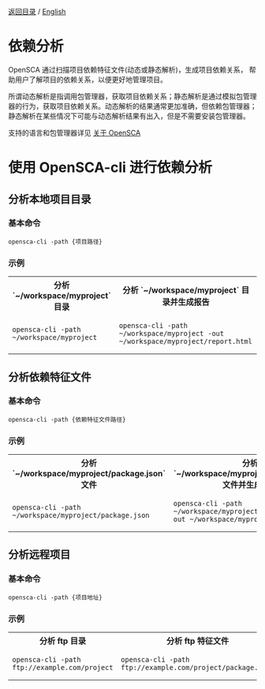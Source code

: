 [返回目录](/docs/README-zh-CN.md) / [English](./Dependency_Analysis.md)

# 依赖分析

OpenSCA 通过扫描项目依赖特征文件(动态或静态解析)，生成项目依赖关系， 帮助用户了解项目的依赖关系，以便更好地管理项目。

所谓动态解析是指调用包管理器，获取项目依赖关系；静态解析是通过模拟包管理器的行为，获取项目依赖关系。动态解析的结果通常更加准确，但依赖包管理器；静态解析在某些情况下可能与动态解析结果有出入，但是不需要安装包管理器。

支持的语言和包管理器详见 [关于 OpenSCA](/docs/About_OpenSCA-zh_CN.md)

# 使用 OpenSCA-cli 进行依赖分析

## 分析本地项目目录

### 基本命令

 ```shell
 opensca-cli -path {项目路径}
 ```

### 示例

<table>
<tr>
<th align="center">分析 `~/workspace/myproject` 目录</th>
<th align="center">分析 `~/workspace/myproject` 目录并生成报告</th>
</tr>
<tr>
<td>

```shell
opensca-cli -path ~/workspace/myproject
```
</td>
<td>

```shell
opensca-cli -path ~/workspace/myproject -out ~/workspace/myproject/report.html
```

</td>
</tr>
</table>

 ## 分析依赖特征文件

### 基本命令

 ```shell
 opensca-cli -path {依赖特征文件路径}
 ```

### 示例

<table>
<tr>
<th align="center">分析 `~/workspace/myproject/package.json` 文件</th>
<th align="center">分析 `~/workspace/myproject/package.json` 文件并生成报告</th>
</tr>
<tr>
<td>

```shell
opensca-cli -path ~/workspace/myproject/package.json
```

</td>
<td>

```shell
opensca-cli -path ~/workspace/myproject/package.json -out ~/workspace/myproject/report.html
```

</td>
</tr>
</table>

## 分析远程项目

### 基本命令

 ```shell
 opensca-cli -path {项目地址}
 ```

### 示例

<table>
<tr>
<th align="center">分析 ftp 目录</th>
<th align="center">分析 ftp 特征文件</th>
<th align="center">分析 http(s) 目录</th>
<th align="center">分析 http(s) 特征文件</th>
</tr>
<tr>
<td>

```shell
opensca-cli -path ftp://example.com/project
```

</td>
<td>

```shell
opensca-cli -path ftp://example.com/project/package.json
```

</td>
<td>

```shell
opensca-cli -path https://example.com/project
```

</td>
<td>

```shell
opensca-cli -path https://example.com/project/package.json
```

</td>
</tr>
</table>



